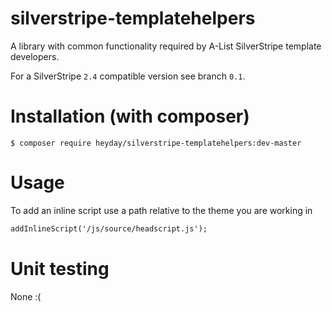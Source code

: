 # silverstripe-templatehelpers

A library with common functionality required by A-List SilverStripe template developers.

For a SilverStripe `2.4` compatible version see branch `0.1`.

# Installation (with composer)

	$ composer require heyday/silverstripe-templatehelpers:dev-master

# Usage

To add an inline script use a path relative to the theme you are working in

```html
addInlineScript('/js/source/headscript.js');
```

# Unit testing

None :(